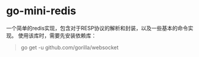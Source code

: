 # go-mini-redis
一个简单的redis实现，包含对于RESP协议的解析和封装，以及一些基本的命令实现。
使用该库时，需要先安装依赖库：

> go get -u github.com/gorilla/websocket